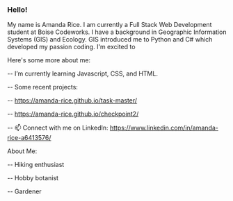 ### Hello!

My name is Amanda Rice. I am currently a Full Stack Web Development student at Boise Codeworks. I have a background in Geographic Information Systems (GIS) and Ecology. GIS introduced me to Python and C# which developed my passion coding. I'm excited to 

Here's some more about me:

-- I’m currently learning Javascript, CSS, and HTML.

-- Some recent projects:

-- https://amanda-rice.github.io/task-master/

-- https://amanda-rice.github.io/checkpoint2/ 

-- 📫 Connect with me on LinkedIn: https://www.linkedin.com/in/amanda-rice-a6413576/

About Me:

-- Hiking enthusiast

-- Hobby botanist

-- Gardener
